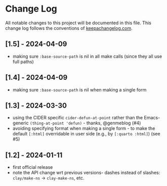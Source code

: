 # Change Log
All notable changes to this project will be documented in this file. This change log follows the conventions of [keepachangelog.com](http://keepachangelog.com/).

## [1.5] - 2024-04-09
- making sure `:base-source-path` is nil in all make calls (since they all use full paths)

## [1.4] - 2024-04-09
- making sure `:base-source-path` is nil when making a single form

## [1.3] - 2024-03-30
- using the CIDER specific `cider-defun-at-point` rather than the Emacs-generic `(thing-at-point 'defun)` - thanks, @genmeblog (#4)
- avoiding specifying format when making a single form - to make the default `[:html]` overridable in user side (e.g., by `[:quarto :html]`) (see #5)

## [1.2] - 2024-01-11
- first official release
- note the API change wrt previous versions- dashes instead of slashes: `clay/make-ns` -> `clay-make-ns`, etc.
